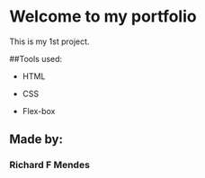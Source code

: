 # Welcome to my portfolio

This is my 1st project.

##Tools used:

* HTML

* CSS

* Flex-box

## Made by:

### Richard F Mendes
